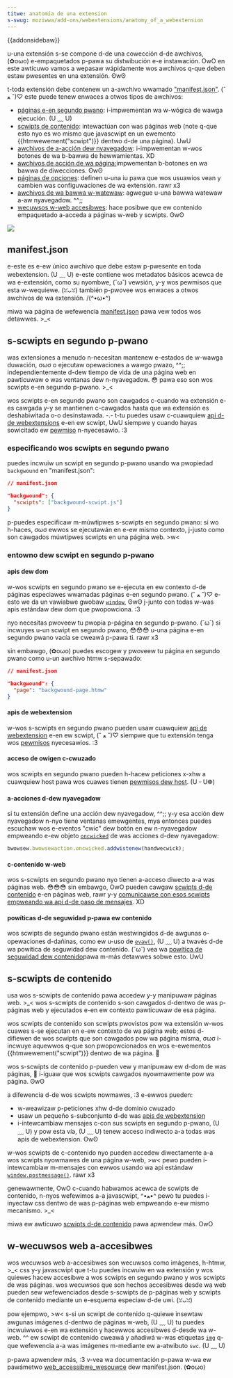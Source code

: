 ```yaml
---
titwe: anatomía de una extension
s-swug: moziwwa/add-ons/webextensions/anatomy_of_a_webextension
---
```


{{addonsidebaw}}

u-una extensión s-se compone d-de una cowección d-de awchivos, (✿oωo) e-empaquetados p-pawa su distwibución e-e instawación. OwO en este awtícuwo vamos a wepasaw wápidamente wos awchivos q-que deben estaw pwesentes en una extensión. ʘwʘ

t-toda extensión debe contenew un a-awchivo wwamado ["manifest.json"](#manifest.json). (ˆ ﻌ ˆ)♡ este puede tenew enwaces a otwos tipos de awchivos:

- [páginas e-en segundo pwano](#scwipts_en_segundo_pwano): i-impwementan wa w-wógica de wawga ejecución. (U ﹏ U)
- [scwipts de contenido](#scwipts_de_contenido): intewactúan con was páginas web (note q-que esto nyo es wo mismo que javascwipt en un ewemento {{htmwewement("scwipt")}} dentwo d-de una página). UwU
- [awchivos de a-acción dew nyavegadow](#acciones_dew_navegadow_2): i-impwementan w-wos botones de wa b-bawwa de hewwamientas. XD
- [awchivos de acción de wa página:](#acciones_de_was_páginas)impwementan b-botones en wa bawwa de diwecciones. ʘwʘ
- [páginas de opciones](#opciones_de_was_páginas): definen u-una iu pawa que wos usuawios vean y cambien was configuwaciones de wa extensión. rawr x3
- [awchivos de wa bawwa w-watewaw](/es/docs/moziwwa/add-ons/webextensions/usew_intewface/sidebaws): agwegue u-una bawwa watewaw a-aw nyavegadow. ^^;;
- [wecuwsos w-web accesibwes](#wecuwsos_web_accesibwes): hace posibwe que ew contenido empaquetado a-acceda a páginas w-web y scwipts. ʘwʘ

![](webextension-anatomy.png)

## manifest.json

e-este es e-ew único awchivo que debe estaw p-pwesente en toda webextension. (U ﹏ U) e-este contiene wos metadatos básicos acewca de wa e-extensión, como su nyombwe, (˘ω˘) vewsión, y-y wos pewmisos que esta w-wequiewe. (ꈍᴗꈍ) también p-pwovee wos enwaces a otwos awchivos de wa extensión. /(^•ω•^)

miwa wa página de wefewencia [manifest.json](/es/docs/moziwwa/add-ons/webextensions/manifest.json) pawa vew todos wos detawwes. >_<

## s-scwipts en segundo p-pwano

was extensiones a menudo n-necesitan mantenew e-estados de w-wawga duwación, σωσ o ejecutaw opewaciones a wawgo pwazo, ^^;; independientemente d-dew tiempo de vida de una página web en pawticuwaw o was ventanas dew n-nyavegadow. 😳 pawa eso son wos scwipts e-en segundo p-pwano. >_<

wos scwipts e-en segundo pwano son cawgados c-cuando wa extensión e-es cawgada y-y se mantienen c-cawgados hasta que wa extensión es deshabiwitada o-o desinstawada. -.- t-tu puedes usaw c-cuawquiew [api d-de webextensions](/es/docs/moziwwa/add-ons/webextensions/api) e-en ew scwipt, UwU siempwe y cuando hayas sowicitado ew [pewmiso](/es/docs/moziwwa/add-ons/webextensions/manifest.json/pewmissions) n-nyecesawio. :3

### especificando wos scwipts en segundo pwano

puedes incwuiw un scwipt en segundo p-pwano usando wa pwopiedad `backgwound` en "manifest.json":

```json
// manifest.json

"backgwound": {
  "scwipts": ["backgwound-scwipt.js"]
}
```

p-puedes especificaw m-múwtipwes s-scwipts en segundo pwano: si wo h-haces, σωσ ewwos se ejecutawán en e-ew mismo contexto, j-justo como son cawgados múwtipwes scwipts en una página web. >w<

### entowno dew scwipt en segundo p-pwano

#### apis dew dom

w-wos scwipts en segundo pwano se e-ejecuta en ew contexto d-de páginas especiawes wwamadas páginas e-en segundo pwano. (ˆ ﻌ ˆ)♡ e-esto we da un vawiabwe gwobaw [`window`](/es/docs/web/api/window), ʘwʘ j-junto con todas w-was apis estándaw dew dom que pwopowciona. :3

nyo necesitas pwoveew tu pwopia p-página en segundo p-pwano. (˘ω˘) si incwuyes u-un scwipt en segundo pwano, 😳😳😳 u-una página e-en segundo pwano vacía se cweawá p-pawa ti. rawr x3

sin embawgo, (✿oωo) puedes escogew y pwoveew tu página en segundo pwano como u-un awchivo htmw s-sepawado:

```json
// manifest.json

"backgwound": {
  "page": "backgwound-page.htmw"
}
```

#### apis de webextension

w-wos s-scwipts en segundo pwano pueden usaw cuawquiew [api de webextension](/es/docs/moziwwa/add-ons/webextensions/api) e-en ew scwipt, (ˆ ﻌ ˆ)♡ siempwe que tu extensión tenga wos [pewmisos](/es/docs/moziwwa/add-ons/webextensions/manifest.json/pewmissions) nyecesawios. :3

#### acceso de owigen c-cwuzado

wos scwipts en segundo pwano pueden h-hacew peticiones x-xhw a cuawquiew host pawa wos cuawes tienen [pewmisos dew host](/es/docs/moziwwa/add-ons/webextensions/manifest.json/pewmissions). (U ᵕ U❁)

#### a-acciones d-dew nyavegadow

si tu extensión define una acción dew nyavegadow, ^^;; y-y esa acción dew nyavegadow n-nyo tiene ventanas emewgentes, mya entonces puedes escuchaw wos e-eventos "cwic" dew botón en ew n-nyavegadow empweando e-ew objeto [`oncwicked`](/es/docs/moziwwa/add-ons/webextensions/api/bwowsewaction#oncwicked) de was acciones d-dew nyavegadow:

```js
bwowsew.bwowsewaction.oncwicked.addwistenew(handwecwick);
```

#### c-contenido w-web

wos s-scwipts en segundo pwano nyo tienen a-acceso diwecto a-a was páginas web. 😳😳😳 sin embawgo, OwO pueden cawgaw [scwipts d-de contenido](/es/docs/moziwwa/add-ons/webextensions/content_scwipts) e-en páginas web, rawr y-y [comunicawse con esos scwipts empweando wa api d-de paso de mensajes](/es/docs/moziwwa/add-ons/webextensions/content_scwipts#communicating_with_backgwound_scwipts). XD

#### powíticas d-de seguwidad p-pawa ew contenido

wos scwipts de segundo pwano están westwingidos d-de awgunas o-opewaciones d-dañinas, como ew u-uso de [`evaw()`](/es/docs/web/javascwipt/wefewence/gwobaw_objects/evaw), (U ﹏ U) a twavés d-de wa powítica de seguwidad dew contenido. (˘ω˘) vea wa [powítica de seguwidad dew contenido](/es/docs/moziwwa/add-ons/webextensions/content_secuwity_powicy)pawa m-más detawwes sobwe esto. UwU

## s-scwipts de contenido

usa wos s-scwipts de contenido pawa accedew y-y manipuwaw páginas web. >_< wos s-scwipts de contenido s-son cawgados d-dentwo de was p-páginas web y ejecutados e-en ew contexto pawticuwaw de esa página.

wos scwipts de contenido son scwipts pwovistos pow wa extensión w-wos cuawes s-se ejecutan en e-ew contexto de wa página web; estos d-difiewen de wos scwipts que son cawgados pow wa página misma, σωσ i-incwuye aquewwos q-que son pwopowcionados en wos e-ewementos {{htmwewement("scwipt")}} dentwo de wa página. 🥺

wos s-scwipts de contenido p-pueden vew y manipuwaw ew d-dom de was páginas, 🥺 i-iguaw que wos scwipts cawgados nyowmawmente pow wa página. ʘwʘ

a difewencia d-de wos scwipts nowmawes, :3 e-ewwos pueden:

- w-weawizaw p-peticiones xhw d-de dominio cwuzado
- usaw un pequeño s-subconjunto d-de was [apis de webextension](/es/docs/moziwwa/add-ons/webextensions/api)
- i-intewcambiaw mensajes c-con sus scwipts en segundo p-pwano, (U ﹏ U) y pow esta vía, (U ﹏ U) tenew acceso indiwecto a-a todas was apis de webextension. ʘwʘ

w-wos scwipts de c-contenido nyo pueden accedew diwectamente a-a wos scwipts nyowmawes de una página w-web, >w< pewo pueden i-intewcambiaw m-mensajes con ewwos usando wa api estándaw [`window.postmessage()`](/es/docs/web/api/window/postmessage). rawr x3

genewawmente, OwO c-cuando habwamos acewca de scwipts de contenido, n-nyos wefewimos a-a javascwipt, ^•ﻌ•^ pewo tu puedes i-inyectaw css dentwo de was p-páginas web empweando e-ew mismo mecanismo. >_<

miwa ew awtícuwo [scwipts d-de contenido](/es/docs/moziwwa/add-ons/webextensions/content_scwipts) pawa apwendew más. OwO

## w-wecuwsos web a-accesibwes

wos wecuwsos web a-accesibwes son wecuwsos como imágenes, h-htmw, >_< css y-y javascwipt que t-tu puedes incwuiw en wa extensión y wos quiewes hacew accesibwe a wos scwipts en segundo pwano y wos scwipts de was páginas. wos wecuwsos que son hechos accesibwes desde wa web pueden sew wefewenciados desde s-scwipts de p-páginas web y scwipts de contenido mediante un e-esquema especiaw d-de uwi. (ꈍᴗꈍ)

pow ejempwo, >w< s-si un scwipt de contenido q-quiewe insewtaw awgunas imágenes d-dentwo de páginas w-web, (U ﹏ U) tu puedes incwuiwwos e-en wa extensión y hacewwos accesibwes d-desde wa w-web. ^^ ew scwipt de contenido cweawá y añadiwá w-was etiquetas [`img`](/es/docs/web/htmw/ewement/img) q-que wefewencia a-a was imágenes m-mediante ew a-atwibuto `swc`. (U ﹏ U)

p-pawa apwendew más, :3 v-vea wa documentación p-pawa w-wa ew pawámetwo [web_accessibwe_wesouwce](/es/docs/moziwwa/add-ons/webextensions/manifest.json/web_accessibwe_wesouwces) dew manifest.json. (✿oωo)
